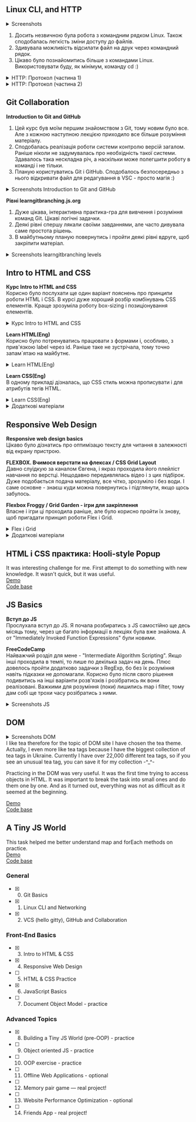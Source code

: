 ## Linux CLI, and HTTP
<details>
  <summary>Screenshots</summary>
  
![Quiz 1](https://github.com/Yanyshpolska/kottans-frontend/blob/main/task_linux_cli/Linux_quiz_1.jpg)
![Quiz 2](https://github.com/Yanyshpolska/kottans-frontend/blob/main/task_linux_cli/Linux_quiz_2.jpg)
![Quiz 3](https://github.com/Yanyshpolska/kottans-frontend/blob/main/task_linux_cli/Linux_quiz_3.jpg)
![Quiz 4](https://github.com/Yanyshpolska/kottans-frontend/blob/main/task_linux_cli/Linux_quiz_4.jpg)
</details>

1. Досить незвичною була робота з командним рядком Linux. Також сподобалась легкість зміни доступу до файлів.
2. Здивувала можливість відсилати файл на друк через командний рядок.
3. Цікаво було познайомитись більше з командами Linux. Використовувати буду, як мінімум, команду cd :)

<details>
  <summary>HTTP: Протокол (частина 1)</summary>
  
1. Новим був принцип роботи цього протоколу і його методи.<br>
2. Ознайомившись з кодами станів, тепер більше розумію помилку 404.<br>
3. Планую використовувати знання того як це працює вкупі, а в разі необхідності, буду поглиблювати свої знання. 
</details>

<details>
  <summary>HTTP: Протокол (частина 2)</summary>
  
1. Цікаво було дізнатись більше про реалізацію з'єднань, автентифікацію та гешування.<br>
2. Здивувала можливість керування кешуванням контенту і зі сторони сервера і клієнтом.<br>
3. Загалом, обидві частини статті систематизували і поглибили знання про протокол HTTP.
</details>

## Git Collaboration

**Introduction to Git and GitHub**<br>
1. Цей курс був моїм першим знайомством з Git, тому новим було все. Але з кожною наступною лекцією приходило все більше розуміння матеріалу.
2. Сподобалась реалізація роботи системи контролю версій загалом. Раніше ніколи не задумувалась про необхідність такої системи. Здавалось така нескладна річ, а наскільки може полегшити роботу в команді і не тільки.
3. Планую користуватись Git і GitHub. Сподобалось безпосередньо з нього відкривати файл для редагування в VSC - просто магія :)

<details>
  <summary>Screenshots Introduction to Git and GitHub</summary>
  
![Week 3](https://github.com/Yanyshpolska/kottans-frontend/blob/main/task_git_collaboration/week_3.jpg)
![Week 4](https://github.com/Yanyshpolska/kottans-frontend/blob/main/task_git_collaboration/week_4.jpg)
</details>

**Рівні  learngitbranching.js.org**<br>
1. Дуже цікава, інтерактивна практика-гра для вивчення і розуміння команд Git. Цікаві логічні задачки.
2. Деякі рівні спершу лякали своїми завданнями, але часто дивувала саме простота рішень.
3. В майбутньому планую повернутись і пройти деякі рівні вдруге, щоб закріпити матеріал.

<details>
  <summary>Screenshots learngitbranching levels</summary>
  
![Learngit 1](https://github.com/Yanyshpolska/kottans-frontend/blob/main/task_git_collaboration/learngit_1.jpg)
![Learngit 2](https://github.com/Yanyshpolska/kottans-frontend/blob/main/task_git_collaboration/learngit_2.jpg)
</details>

## Intro to HTML and CSS
**Курс Intro to HTML and CSS**<br>
Корисно було послухати ще один варіант пояснень про принципи роботи HTML і CSS. В курсі дуже хороший розбір комбінувань CSS елементів. Краще зрозуміла роботу box-sizing і позиціонування елементів.

<details>
  <summary>Курс Intro to HTML and CSS</summary> 
  
![HTML](https://github.com/Yanyshpolska/kottans-frontend/blob/main/task_html_css_intro/Week_1_HTML.jpg)
![CSS](https://github.com/Yanyshpolska/kottans-frontend/blob/main/task_html_css_intro/Week_2_CSS.jpg)
</details>

**Learn HTML(Eng)**<br>
Корисно було потренуватись працювати з формами і, особливо, з прив'язкою label через id. Раніше таке не зустрічала, тому точно запам`ятаю на майбутнє.

<details>
  <summary>Learn HTML(Eng)</summary> 
  
![Learn_HTML](https://github.com/Yanyshpolska/kottans-frontend/blob/main/task_html_css_intro/Learn_HTML.jpg)
</details>

**Learn CSS(Eng)**<br>
В одному прикладі дізналась, що CSS стиль можна прописувати і для атрибутів тегів HTML. 

<details>
  <summary>Learn CSS(Eng)</summary> 
  
![Learn_HTML](https://github.com/Yanyshpolska/kottans-frontend/blob/main/task_html_css_intro/Learn_CSS.jpg)
</details>

<details>
  <summary>Додаткові матеріали</summary>
  
- [x] HTML уроки (з 3 по 7 відео)
- [x] CSS уроки (з 9 по 15 відео)
- [x] Intro to HTML @github
- [x] Can't Unsee - brilliant and useful challenge
- [x] Publish your static web site using GitHub Pages
</details>

## Responsive Web Design

**Responsive web design basics**<br>
Цікаво було дізнатись про оптимізацю тексту для читання в залежності від екрану пристрою.

**FLEXBOX. Вчимося верстати на флексах / CSS Grid Layout**<br>
Давно слуідкую за каналом Євгена, і якраз проходила його плейліст навчання по верстці. Нещодавно передивлялась відео і з цих підбірок. Дуже подобається подача матеріалу, все чітко, зрозуміло і без води. І саме основне - знаєш куди можна повернутись і підглянути, якщо щось забулось.

**Flexbox Froggy / Grid Garden - ігри для закріплення**<br>
Власне і ігри ці проходила раніше, але було корисно пройти їх знову, щоб пригадати принцип роботи Flex і Grid.

<details>
  <summary>Flex і Grid</summary> 
  
![Flex](https://github.com/Yanyshpolska/kottans-frontend/blob/main/task_responsive_web_design/Flex.jpg)
![Grid](https://github.com/Yanyshpolska/kottans-frontend/blob/main/task_responsive_web_design/Grid.jpg)
</details>

<details>
  <summary>Додаткові матеріали</summary>
  
- [x] Specificity
- [x] Specificity calculator
- [x] 11 things I learned reading the flexbox spec
- [x] Flexbox Zombies (game) - дуже корисна гра, для розуміння роботи flex і запам'ятовування команд. 
- [x] HiDPI Screens and Web Development
</details>

## HTML і CSS практика: Hooli-style Popup

It was interesting challenge for me. First attempt to do something with new knowledge. It wasn't quick, but it was useful.<br>
[Demo](https://yanyshpolska.github.io/HWPopup/)<br>
[Code base](https://github.com/Yanyshpolska/HWPopup)

## JS Basics

**Вступ до JS**<br>
Прослухала вступ до JS. Я почала розбиратись з JS самостійно ще десь місяць тому, через це багато інформації в лекціях була вже знайома. А от "Immediately Invoked Function Expressions" були новими.

**FreeCodeCamp**<br>
Найважчий розділ для мене - "Intermediate Algorithm Scripting". Якщо інші проходила в темпі, то лише по декілька задач на день. Плюс довелось пройти додатково задачки з RegExp, бо без їх розуміння навіть підказки не допомагали. Корисно було після свого рішення подивитись на інші варіанти розв'язків і розібратись як вони реалізовані. Важкими для розуміння (поки) лишились map і filter, тому дам собі ще трохи часу розібратись з ними. 

<details>
  <summary>Screenshots JS</summary> 
  
![Coursera](https://github.com/Yanyshpolska/kottans-frontend/blob/main/task_js_basics/Week_4_JS.png)
![Basic JavaScript](https://github.com/Yanyshpolska/kottans-frontend/blob/main/task_js_basics/Basic_JavaScript.png)
![ES6](https://github.com/Yanyshpolska/kottans-frontend/blob/main/task_js_basics/ES6.png) 
![Basic Data Structures](https://github.com/Yanyshpolska/kottans-frontend/blob/main/task_js_basics/Basic_Data_Structures.png)  
![Basic Algorithm Scripting](https://github.com/Yanyshpolska/kottans-frontend/blob/main/task_js_basics/Basic_Algorithm_Scripting.png) 
![Functional Programming](https://github.com/Yanyshpolska/kottans-frontend/blob/main/task_js_basics/Functional_Programming.png) 
![Intermediate Algorithm Scripting](https://github.com/Yanyshpolska/kottans-frontend/blob/main/task_js_basics/Intermediate_Algorithm_Scripting.png)   
</details>

## DOM

<details>
  <summary>Screenshots DOM</summary> 
  
![Coursera](https://github.com/Yanyshpolska/kottans-frontend/blob/main/task_js_dom/Week_5_DOM.png) 
![Intermediate Algorithm Scripting](https://github.com/Yanyshpolska/kottans-frontend/blob/main/task_js_dom/Intermediate_Algorithm_Scripting.png)   
</details>
I like tea therefore for the topic of DOM site I have chosen the tea theme.<br>
Actually, I even more like tea tags because I have the biggest collection of tea tags in Ukraine. Currently I have over 22,000 different tea tags, so if you see an unusual tea tag, you can save it for my collection -^_^- <br>

Practicing in the DOM was very useful. It was the first time trying to access objects in HTML. It was important to break the task into small ones and do them one by one. And as it turned out, everything was not as difficult as it seemed at the beginning.<br>

[Demo](https://yanyshpolska.github.io/DOM/)<br>
[Code base](https://github.com/Yanyshpolska/DOM)

## A Tiny JS World
This task helped me better understand map and forEach methods on practice.<br>
[Demo](https://yanyshpolska.github.io/a-tiny-JS-world/)<br>
[Code base](https://github.com/Yanyshpolska/a-tiny-JS-world)

### General
- [x] 0. Git Basics
- [x] 1. Linux CLI and Networking
- [x] 2. VCS (hello gitty), GitHub and Collaboration

### Front-End Basics
- [x] 3. Intro to HTML & CSS
- [x] 4. Responsive Web Design
- [ ] 5. HTML & CSS Practice
- [x] 6. JavaScript Basics
- [ ] 7. Document Object Model - practice
  
### Advanced Topics
- [x] 8. Building a Tiny JS World (pre-OOP) - practice
- [ ] 9. Object oriented JS - practice
- [ ] 10. OOP exercise - practice
- [ ] 11. Offline Web Applications - optional
- [ ] 12. Memory pair game — real project!
- [ ] 13. Website Performance Optimization - optional
- [ ] 14. Friends App - real project!
